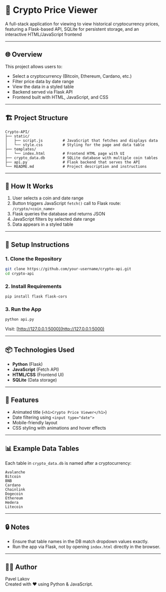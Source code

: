 # 🧠 Crypto Price Viewer

A full-stack application for viewing to view historical cryptocurrency prices, featuring a Flask-based API, SQLite for persistent storage, and an interactive HTML/JavaScript frontend


---

## 🌐 Overview

This project allows users to:

- Select a cryptocurrency (Bitcoin, Ethereum, Cardano, etc.)
- Filter price data by date range
- View the data in a styled table
- Backend served via Flask API
- Frontend built with HTML, JavaScript, and CSS

---

## 🏗️ Project Structure

```text
Crypto-API/
├── static/
│   ├── script.js         # JavaScript that fetches and displays data
│   └── style.css         # Styling for the page and data table
├── templates/
│   └── index.html        # Frontend HTML page with UI
├── crypto_data.db        # SQLite database with multiple coin tables
├── api.py                # Flask backend that serves the API
└── README.md             # Project description and instructions
```

---

## 🧪 How It Works

1. User selects a coin and date range
2. Button triggers JavaScript `fetch()` call to Flask route: `/crypto/<coin_name>`
3. Flask queries the database and returns JSON
4. JavaScript filters by selected date range
5. Data appears in a styled table

---

## 🚀 Setup Instructions

### 1. Clone the Repository

```bash
git clone https://github.com/your-username/crypto-api.git
cd crypto-api
```

### 2. Install Requirements

```bash
pip install flask flask-cors
```

### 3. Run the App

```bash
python api.py
```

Visit: [http://127.0.0.1:5000](http://127.0.0.1:5000)

---

## 📦 Technologies Used

- **Python** (Flask)
- **JavaScript** (Fetch API)
- **HTML/CSS** (Frontend UI)
- **SQLite** (Data storage)

---

## 🎨 Features

- Animated title (`<h1>Crypto Price Viewer</h1>`)
- Date filtering using `<input type="date">`
- Mobile-friendly layout
- CSS styling with animations and hover effects

---

## 📊 Example Data Tables

Each table in `crypto_data.db` is named after a cryptocurrency:

```text
Avalanche
Bitcoin
BNB
Cardano
Chainlink
Dogecoin
Ethereum
Hedera
Litecoin
```

---

## 🔒 Notes

- Ensure that table names in the DB match dropdown values exactly.
- Run the app via Flask, not by opening `index.html` directly in the browser.

---

## 🧑‍💻 Author

Pavel Lakov  
Created with ❤️ using Python & JavaScript.
